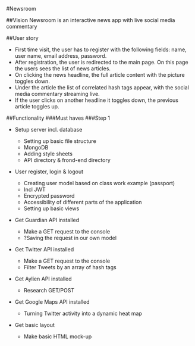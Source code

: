 #Newsroom

##Vision
Newsroom is an interactive news app with live social media commentary 

##User story
- First time visit, the user has to register with the following fields: name, user name, email address, password. 
- After registration, the user is redirected to the main page. On this page the users sees the list of news articles.
- On clicking the news headline, the full article content with the picture toggles down.
- Under the article the list of correlated hash tags appear, with the social media commentary streaming live.
- If the user clicks on another headline it toggles down, the previous article toggles up. 


##Functionality
###Must haves
###Step 1
- Setup server incl. database
  - Setting up basic file structure
  - MongoDB 
  - Adding style sheets
  - API directory & frond-end directory

- User register, login & logout
  - Creating user model based on class work example (passport) 
  - Incl JWT
  - Encrypted password 
  - Accessibility of different parts of the application 
  - Setting up basic views

- Get Guardian API installed 
  - Make a GET request to the console
  - ?Saving the request in our own model 

- Get Twitter API installed
  - Make a GET request to the console
  - Filter Tweets by an array of hash tags 

- Get Aylien API installed 
  - Research GET/POST 

- Get Google Maps API installed 
  - Turning Twitter activity into a dynamic heat map

- Get basic layout 
  - Make basic HTML mock-up





